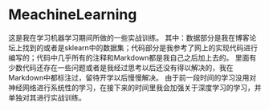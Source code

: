 # MeachineLearning
这是我在学习机器学习期间所做的一些实战训练。
其中：数据部分是我在博客论坛上找到的或者是sklearn中的数据集；代码部分是我参考了网上的实现代码进行编写的；代码中几乎所有的注释和Markdown都是我自己之后加上去的。
里面有少数代码还存在一些问题或者是我经过思考以后还没有得以解决的，我在Markdown中都标注过，留待开学以后慢慢解决。
由于前一段时间的学习没用对神经网络进行系统性的学习，在接下来的时间里我会加强关于深度学习的学习，并单独对其进行实战训练。
